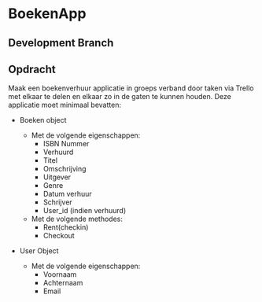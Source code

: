 # BoekenApp

## Development Branch

## Opdracht

Maak een boekenverhuur applicatie in groeps verband door taken via Trello met elkaar te delen en elkaar zo in de gaten te kunnen houden.
Deze applicatie moet minimaal bevatten:

- Boeken object 
    - Met de volgende eigenschappen:
        - ISBN Nummer
        - Verhuurd
        - Titel
        - Omschrijving
        - Uitgever
        - Genre
        - Datum verhuur
        - Schrijver
        - User_id (indien verhuurd)
    - Met de volgende methodes:
        - Rent(checkin)
        - Checkout

- User Object 
    - Met de volgende eigenschappen:
        - Voornaam
        - Achternaam
        - Email

